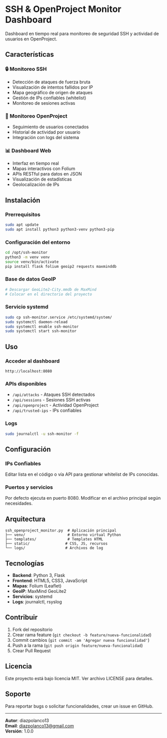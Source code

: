 # SSH & OpenProject Monitor Dashboard

Dashboard en tiempo real para monitoreo de seguridad SSH y actividad de usuarios en OpenProject.

## Características

### 🔒 Monitoreo SSH
- Detección de ataques de fuerza bruta
- Visualización de intentos fallidos por IP
- Mapa geográfico de origen de ataques
- Gestión de IPs confiables (whitelist)
- Monitoreo de sesiones activas

### 👥 Monitoreo OpenProject
- Seguimiento de usuarios conectados
- Historial de actividad por usuario
- Integración con logs del sistema

### 📊 Dashboard Web
- Interfaz en tiempo real
- Mapas interactivos con Folium
- APIs RESTful para datos en JSON
- Visualización de estadísticas
- Geolocalización de IPs

## Instalación

### Prerrequisitos
```bash
sudo apt update
sudo apt install python3 python3-venv python3-pip
```

### Configuración del entorno
```bash
cd /opt/ssh-monitor
python3 -m venv venv
source venv/bin/activate
pip install flask folium geoip2 requests maxminddb
```

### Base de datos GeoIP
```bash
# Descargar GeoLite2-City.mmdb de MaxMind
# Colocar en el directorio del proyecto
```

### Servicio systemd
```bash
sudo cp ssh-monitor.service /etc/systemd/system/
sudo systemctl daemon-reload
sudo systemctl enable ssh-monitor
sudo systemctl start ssh-monitor
```

## Uso

### Acceder al dashboard
```
http://localhost:8080
```

### APIs disponibles
- `/api/attacks` - Ataques SSH detectados
- `/api/sessions` - Sesiones SSH activas
- `/api/openproject` - Actividad OpenProject
- `/api/trusted-ips` - IPs confiables

### Logs
```bash
sudo journalctl -u ssh-monitor -f
```

## Configuración

### IPs Confiables
Editar lista en el código o vía API para gestionar whitelist de IPs conocidas.

### Puertos y servicios
Por defecto ejecuta en puerto 8080. Modificar en el archivo principal según necesidades.

## Arquitectura

```
ssh_openproject_monitor.py  # Aplicación principal
├── venv/                   # Entorno virtual Python
├── templates/              # Templates HTML
├── static/                # CSS, JS, recursos
└── logs/                  # Archivos de log
```

## Tecnologías

- **Backend**: Python 3, Flask
- **Frontend**: HTML5, CSS3, JavaScript
- **Mapas**: Folium (Leaflet)
- **GeoIP**: MaxMind GeoLite2
- **Servicios**: systemd
- **Logs**: journalctl, rsyslog

## Contribuir

1. Fork del repositorio
2. Crear rama feature (`git checkout -b feature/nueva-funcionalidad`)
3. Commit cambios (`git commit -am 'Agregar nueva funcionalidad'`)
4. Push a la rama (`git push origin feature/nueva-funcionalidad`)
5. Crear Pull Request

## Licencia

Este proyecto está bajo licencia MIT. Ver archivo LICENSE para detalles.

## Soporte

Para reportar bugs o solicitar funcionalidades, crear un issue en GitHub.

---

**Autor**: diazpolanco13  
**Email**: diazpolanco13@gmail.com  
**Versión**: 1.0.0
